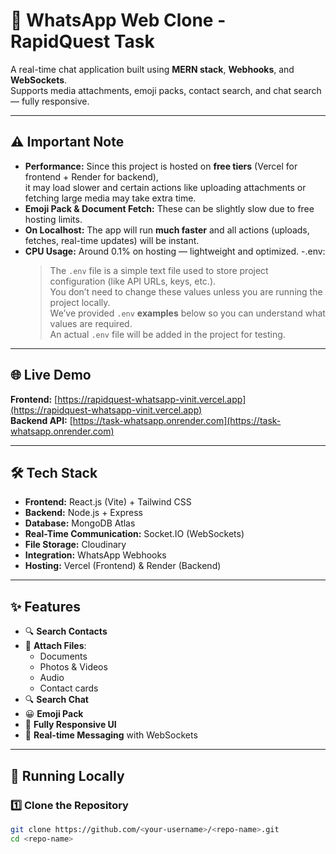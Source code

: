 # 📱 WhatsApp Web Clone - RapidQuest Task

A real-time chat application built using **MERN stack**, **Webhooks**, and **WebSockets**.  
Supports media attachments, emoji packs, contact search, and chat search — fully responsive.

---

## ⚠️ Important Note 

- **Performance:** Since this project is hosted on **free tiers** (Vercel for frontend + Render for backend),  
  it may load slower and certain actions like uploading attachments or fetching large media may take extra time.  
- **Emoji Pack & Document Fetch:** These can be slightly slow due to free hosting limits.  
- **On Localhost:** The app will run **much faster** and all actions (uploads, fetches, real-time updates) will be instant.  
- **CPU Usage:** Around 0.1% on hosting — lightweight and optimized.
-.env:
  > The `.env` file is a simple text file used to store project configuration (like API URLs, keys, etc.).  
  > You don’t need to change these values unless you are running the project locally.  
  > We’ve provided `.env` **examples** below so you can understand what values are required.  
  > An actual `.env` file will be added in the project for testing.

---

## 🌐 Live Demo

**Frontend:** [https://rapidquest-whatsapp-vinit.vercel.app](https://rapidquest-whatsapp-vinit.vercel.app)  
**Backend API:** [https://task-whatsapp.onrender.com](https://task-whatsapp.onrender.com)  

---

## 🛠 Tech Stack

- **Frontend:** React.js (Vite) + Tailwind CSS  
- **Backend:** Node.js + Express  
- **Database:** MongoDB Atlas  
- **Real-Time Communication:** Socket.IO (WebSockets)  
- **File Storage:** Cloudinary  
- **Integration:** WhatsApp Webhooks  
- **Hosting:** Vercel (Frontend) & Render (Backend)  

---

## ✨ Features

- 🔍 **Search Contacts**
- 📎 **Attach Files**:
  - Documents
  - Photos & Videos
  - Audio
  - Contact cards
- 🔍 **Search Chat**
- 😀 **Emoji Pack**
- 📱 **Fully Responsive UI**
- 📡 **Real-time Messaging** with WebSockets

---

## 🚀 Running Locally

### 1️⃣ Clone the Repository
```bash
git clone https://github.com/<your-username>/<repo-name>.git
cd <repo-name>
